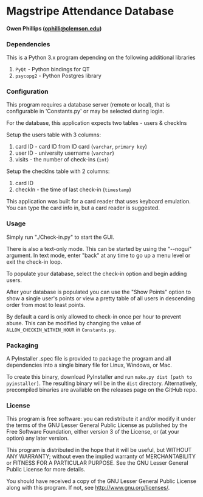 Magstripe Attendance Database
=============================

#### Owen Phillips (ophilli@clemson.edu)

### Dependencies

This is a Python 3.x program depending on the following additional libraries 
   1. `PyQt` - Python bindings for QT 
   1. `psycopg2` - Python Postgres library

### Configuration

This program requires a database server (remote or local), that is configurable in 'Constants.py' or may be selected during login.

For the database, this application expects two tables - users & checkIns

Setup the users table with 3 columns: 
   1. card ID        - card ID from ID card (`varchar`, `primary key`) 
   1. user ID        - university username (`varchar`) 
   1. visits         - the number of check-ins (`int`)
   
Setup the checkIns table with 2 columns: 
   1. card ID 
   1. checkIn  - the time of last check-in (`timestamp`)
   
This application was built for a card reader that uses keyboard emulation. You can type the card info in, but a card reader is suggested.

### Usage

Simply run "./Check-in.py" to start the GUI. 

There is also a text-only mode. This can be started by using the "--nogui" argument.
In text mode, enter "back" at any time to go up a menu level or exit the check-in loop.

To populate your database, select the check-in option and begin adding users.

After your database is populated you can use the "Show Points" option to show a single user's points or view a pretty table of all users in descending order from most to least points.

By default a card is only allowed to check-in once per hour to prevent abuse.  This can be modified by changing the value of `ALLOW_CHECKIN_WITHIN_HOUR`  in `Constants.py`.

### Packaging

A PyInstaller .spec file is provided to package the program and all  dependencies into a single binary file for Linux, Windows, or Mac.

To create this binary, download PyInstaller and run `make.py dist [path to pyinstaller]`. The resulting binary will be in the `dist` directory. 
Alternatively, precompiled binaries are available on the releases page on the GitHub repo.

### License

This program is free software: you can redistribute it and/or modify 
it under the terms of the GNU Lesser General Public License as published by 
the Free Software Foundation, either version 3 of the License, or 
(at your option) any later version.

This program is distributed in the hope that it will be useful, 
but WITHOUT ANY WARRANTY; without even the implied warranty of 
MERCHANTABILITY or FITNESS FOR A PARTICULAR PURPOSE.  See the 
GNU Lesser General Public License for more details.

You should have received a copy of the GNU Lesser General Public License 
along with this program.  If not, see <http://www.gnu.org/licenses/>.
